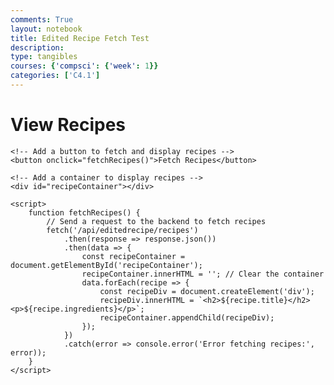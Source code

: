 ```yaml
---
comments: True
layout: notebook
title: Edited Recipe Fetch Test 
description: 
type: tangibles
courses: {'compsci': {'week': 1}}
categories: ['C4.1']
---
```


<html>
<head>
    <title>View Recipes</title>
</head>
<body>
    <h1>View Recipes</h1>

    <!-- Add a button to fetch and display recipes -->
    <button onclick="fetchRecipes()">Fetch Recipes</button>

    <!-- Add a container to display recipes -->
    <div id="recipeContainer"></div>

    <script>
        function fetchRecipes() {
            // Send a request to the backend to fetch recipes
            fetch('/api/editedrecipe/recipes')
                .then(response => response.json())
                .then(data => {
                    const recipeContainer = document.getElementById('recipeContainer');
                    recipeContainer.innerHTML = ''; // Clear the container
                    data.forEach(recipe => {
                        const recipeDiv = document.createElement('div');
                        recipeDiv.innerHTML = `<h2>${recipe.title}</h2><p>${recipe.ingredients}</p>`;
                        recipeContainer.appendChild(recipeDiv);
                    });
                })
                .catch(error => console.error('Error fetching recipes:', error));
        }
    </script>
</body>
</html>

